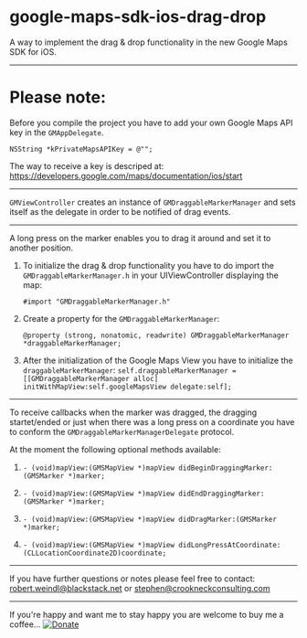 google-maps-sdk-ios-drag-drop
=============================
A way to implement the drag &amp; drop functionality in the new Google Maps SDK for iOS.
***
Please note:
=============================
Before you compile the project you have to add your own Google Maps API key in the `GMAppDelegate`.

```
NSString *kPrivateMapsAPIKey = @"";
```
  The way to receive a key is descriped at: https://developers.google.com/maps/documentation/ios/start

***

`GMViewController` creates an instance of `GMDraggableMarkerManager` and sets itself as the delegate in order to be notified of drag events.

***

A long press on the marker enables you to drag it around and set it to another position.

1. To initialize the drag & drop functionality you have to do import the `GMDraggableMarkerManager.h` in your UIViewController displaying the map:

	```#import "GMDraggableMarkerManager.h"```
2.	Create a property for the `GMDraggableMarkerManager`:

	```@property (strong, nonatomic, readwrite) GMDraggableMarkerManager *draggableMarkerManager;```


3. After the initialization of the Google Maps View you have to initialize the `draggableMarkerManager`:
	    `self.draggableMarkerManager = [[GMDraggableMarkerManager alloc] initWithMapView:self.googleMapsView delegate:self];`

***

To receive callbacks when the marker was dragged, the dragging startet/ended or just when there was a long press on a coordinate you have to conform the `GMDraggableMarkerManagerDelegate` protocol.

At the moment the following optional methods available:

1.	`- (void)mapView:(GMSMapView *)mapView didBeginDraggingMarker:(GMSMarker *)marker;`


2.	`- (void)mapView:(GMSMapView *)mapView didEndDraggingMarker:(GMSMarker *)marker;`

3.	`- (void)mapView:(GMSMapView *)mapView didDragMarker:(GMSMarker *)marker;`

4.	`- (void)mapView:(GMSMapView *)mapView didLongPressAtCoordinate:(CLLocationCoordinate2D)coordinate;`


***

If you have further questions or notes please feel free to contact:<br/>
robert.weindl@blackstack.net or stephen@crookneckconsulting.com

***

If you're happy and want me to stay happy you are welcome to buy me a coffee…
[![Donate](http://dribbble.s3.amazonaws.com/users/1390/screenshots/114752/shot_1297673467.png)](https://www.paypal.com/cgi-bin/webscr?cmd=_s-xclick&hosted_button_id=CJJTQQQGG2CJQ)